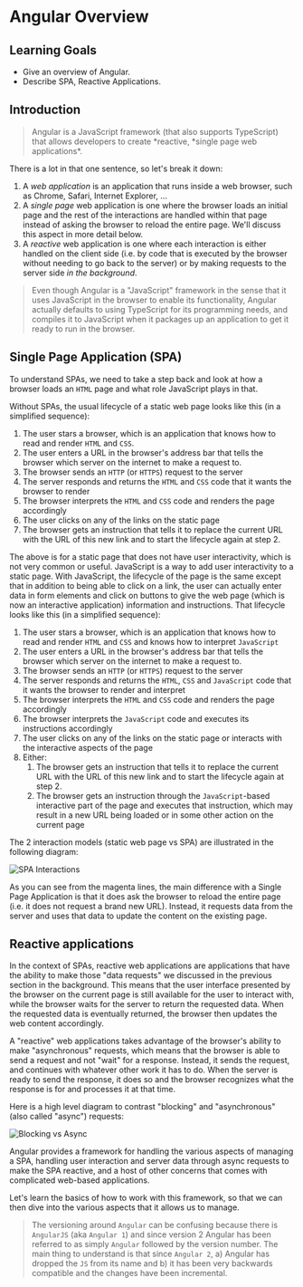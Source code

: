 # Angular Overview

## Learning Goals

- Give an overview of Angular.
- Describe SPA, Reactive Applications.

## Introduction

> Angular is a JavaScript framework (that also supports TypeScript) that allows
> developers to create *reactive, *single page web applications\*.

There is a lot in that one sentence, so let's break it down:

1. A _web application_ is an application that runs inside a web browser, such as
   Chrome, Safari, Internet Explorer, ...
2. A _single page_ web application is one where the browser loads an initial
   page and the rest of the interactions are handled within that page instead of
   asking the browser to reload the entire page. We'll discuss this aspect in
   more detail below.
3. A _reactive_ web application is one where each interaction is either handled
   on the client side (i.e. by code that is executed by the browser without
   needing to go back to the server) or by making requests to the server side
   _in the background_.

> Even though Angular is a "JavaScript" framework in the sense that it uses
> JavaScript in the browser to enable its functionality, Angular actually
> defaults to using TypeScript for its programming needs, and compiles it to
> JavaScript when it packages up an application to get it ready to run in the
> browser.

## Single Page Application (SPA)

To understand SPAs, we need to take a step back and look at how a browser loads
an `HTML` page and what role JavaScript plays in that.

Without SPAs, the usual lifecycle of a static web page looks like this (in a
simplified sequence):

1. The user stars a browser, which is an application that knows how to read and
   render `HTML` and `CSS`.
2. The user enters a URL in the browser's address bar that tells the browser
   which server on the internet to make a request to.
3. The browser sends an `HTTP` (or `HTTPS`) request to the server
4. The server responds and returns the `HTML` and `CSS` code that it wants the
   browser to render
5. The browser interprets the `HTML` and `CSS` code and renders the page
   accordingly
6. The user clicks on any of the links on the static page
7. The browser gets an instruction that tells it to replace the current URL with
   the URL of this new link and to start the lifecycle again at step 2.

The above is for a static page that does not have user interactivity, which is
not very common or useful. JavaScript is a way to add user interactivity to a
static page. With JavaScript, the lifecycle of the page is the same except that
in addition to being able to click on a link, the user can actually enter data
in form elements and click on buttons to give the web page (which is now an
interactive application) information and instructions. That lifecycle looks like
this (in a simplified sequence):

1. The user stars a browser, which is an application that knows how to read and
   render `HTML` and `CSS` and knows how to interpret `JavaScript`
2. The user enters a URL in the browser's address bar that tells the browser
   which server on the internet to make a request to.
3. The browser sends an `HTTP` (or `HTTPS`) request to the server
4. The server responds and returns the `HTML`, `CSS` and `JavaScript` code that
   it wants the browser to render and interpret
5. The browser interprets the `HTML` and `CSS` code and renders the page
   accordingly
6. The browser interprets the `JavaScript` code and executes its instructions
   accordingly
7. The user clicks on any of the links on the static page or interacts with the
   interactive aspects of the page
8. Either:
   1. The browser gets an instruction that tells it to replace the current URL
      with the URL of this new link and to start the lifecycle again at step 2.
   2. The browser gets an instruction through the `JavaScript`-based interactive
      part of the page and executes that instruction, which may result in a new
      URL being loaded or in some other action on the current page

The 2 interaction models (static web page vs SPA) are illustrated in the
following diagram:

![SPA Interactions](https://curriculum-content.s3.amazonaws.com/java-mod-8/ng-spa-interactions.png)

As you can see from the magenta lines, the main difference with a Single Page
Application is that it does ask the browser to reload the entire page (i.e. it
does not request a brand new URL). Instead, it requests data from the server and
uses that data to update the content on the existing page.

## Reactive applications

In the context of SPAs, reactive web applications are applications that have the
ability to make those "data requests" we discussed in the previous section in
the background. This means that the user interface presented by the browser on
the current page is still available for the user to interact with, while the
browser waits for the server to return the requested data. When the requested
data is eventually returned, the browser then updates the web content
accordingly.

A "reactive" web applications takes advantage of the browser's ability to make
"asynchronous" requests, which means that the browser is able to send a request
and not "wait" for a response. Instead, it sends the request, and continues with
whatever other work it has to do. When the server is ready to send the response,
it does so and the browser recognizes what the response is for and processes it
at that time.

Here is a high level diagram to contrast "blocking" and "asynchronous" (also
called "async") requests:

![Blocking vs Async](https://curriculum-content.s3.amazonaws.com/java-mod-8/ng-blocking-vs-async.png)

Angular provides a framework for handling the various aspects of managing a SPA,
handling user interaction and server data through async requests to make the SPA
reactive, and a host of other concerns that comes with complicated web-based
applications.

Let's learn the basics of how to work with this framework, so that we can then
dive into the various aspects that it allows us to manage.

> The versioning around `Angular` can be confusing because there is `AngularJS`
> (aka `Angular 1`) and since version 2 Angular has been referred to as simply
> `Angular` followed by the version number. The main thing to understand is that
> since `Angular 2`, a) Angular has dropped the `JS` from its name and b) it has
> been very backwards compatible and the changes have been incremental.
